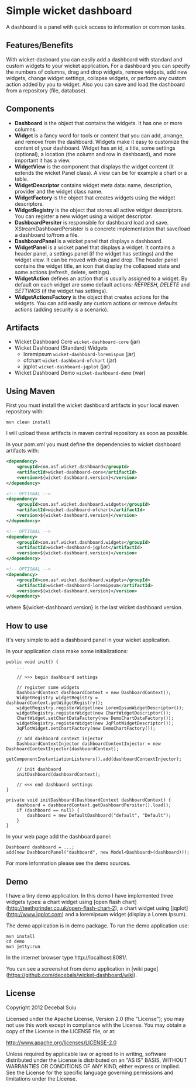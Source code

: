 Simple wicket dashboard
=====================

A dashboard is a panel with quick access to information or common tasks.

Features/Benefits
-------------------
With wicket-dasboard you can easily add a dashboard with standard and custom widgets to your wicket application.
For a dashboard you can specify the numbers of columns, drag and drop widgets, remove widgets, add new widgets, change widget settings, 
collapse widgets, or perform any custom action added by you to widget.
Also you can save and load the dashboard from a repository (file, database).

Components
-------------------
- **Dashboard** is the object that contains the widgets. It has one or more columns.
- **Widget** is a fancy word for tools or content that you can add, arrange, and remove from the dashboard.
Widgets make it easy to customize the content of your dashboard.
Widget has an id, a title, some settings (optional), a location (the column and row in dashboard),
and more important it has a view.
- **WidgetView** is the component that displays the widget content (it extends the wicket Panel class). 
A view can be for example a chart or a table.
- **WidgetDescriptor** contains widget meta data: name, description, provider and the widget class name.
- **WidgetFactory** is the object that creates widgets using the widget descriptors.
- **WidgetRegistry** is the object that stores all active widget descriptors. You can register a new widget 
using a widget descriptor.
- **DashboardPersiter** is responsible for dashboard load and save. XStreamDashboardPersister is a concrete implementation
that save/load a dashboard to/from a file.
- **DashboardPanel** is a wicket panel that displays a dashboard.
- **WidgetPanel** is a wicket panel that displays a widget. It contains a header panel, a settings panel (if the
widget has settings) and the widget view. It can be moved with drag and drop.
The header panel contains the widget title, an icon that display the collapsed state and some actions (refresh, delete, settings).
- **WidgetAction** defines an action that is usually assigned to a widget. By default on each widget are some default actions:
_REFRESH_, _DELETE_ and _SETTINGS_ (if the widget has settings).
- **WidgetActionsFactory** is the object that creates actions for the widgets. You can add easily any custom actions or remove defaults
actions (adding security is a scenario).

Artifacts
-------------------
- Wicket Dashboard Core `wicket-dashboard-core` (jar)
- Wicket Dashboard (Standard) Widgets
    - loremipsum `wicket-dashboard-loremispum`  (jar)
    - ofchart `wicket-dashboard-ofchart`        (jar)
    - jqplot `wicket-dashboard-jqplot`          (jar)
- Wicket Dashboard Demo `wicket-dashboard-demo` (war)

Using Maven
-------------------

First you must install the wicket dashboard artifacts in your local maven repository with:

    mvn clean install

I will upload these artifacts in maven central repository as soon as possible.

In your pom.xml you must define the dependencies to wicket dashboard artifacts with:

```xml
<dependency>
    <groupId>com.asf.wicket.dashboard</groupId>
    <artifactId>wicket-dashboard-core</artifactId>
    <version>${wicket-dashboard.version}</version>
</dependency>

<!-- OPTIONAL -->
<dependency>
    <groupId>com.asf.wicket.dashboard.widgets</groupId>
    <artifactId>wicket-dashboard-ofchart</artifactId>
    <version>${wicket-dashboard.version}</version>
</dependency>

<!-- OPTIONAL -->
<dependency>
    <groupId>com.asf.wicket.dashboard.widgets</groupId>
    <artifactId>wicket-dashboard-jqplot</artifactId>
    <version>${wicket-dashboard.version}</version>
</dependency>

<!-- OPTIONAL -->
<dependency>
    <groupId>com.asf.wicket.dashboard.widgets</groupId>
    <artifactId>wicket-dashboard-loremipsum</artifactId>
    <version>${wicket-dashboard.version}</version>
</dependency>    
```

where ${wicket-dashboard.version} is the last wicket dashboard version.

How to use
-------------------
It's very simple to add a dashboard panel in your wicket application.

In your application class make some initializations:

    public void init() {
        ...

		// >>> begin dashboard settings
		
		// register some widgets
		DashboardContext dashboardContext = new DashboardContext();
		WidgetRegistry widgetRegistry = dashboardContext.getWidgetRegistry();
		widgetRegistry.registerWidget(new LoremIpsumWidgetDescriptor());
		widgetRegistry.registerWidget(new ChartWidgetDescriptor());
        ChartWidget.setChartDataFactory(new DemoChartDataFactory());
		widgetRegistry.registerWidget(new JqPlotWidgetDescriptor());
		JqPlotWidget.setChartFactory(new DemoChartFactory());
		
		// add dashboard context injector
		DashboardContextInjector dashboardContextInjector = new DashboardContextInjector(dashboardContext);
        getComponentInstantiationListeners().add(dashboardContextInjector);
                
        // init dashbaord
        initDashboard(dashboardContext);
        
        // <<< end dashbaord settings
    }

    private void initDashboard(DashboardContext dashboardContext) {
    	dashboard = dashboardContext.getDashboardPersiter().load();
    	if (dashboard == null) {
     	    dashboard = new DefaultDashboard("default", "Default");
    	}
    }


In your web page add the dashboard panel:

    Dashboard dashboard = ...;
    add(new DashboardPanel("dashboard", new Model<Dashboard>(dashboard)));
    
For more information please see the demo sources.

Demo
-------------------

I have a tiny demo application. In this demo I have implemented three widgets types:
a chart widget using [open flash chart] (http://teethgrinder.co.uk/open-flash-chart-2), a chart widget using [jqplot] (http://www.jqplot.com) and a loremipsum widget (display a Lorem Ipsum).

The demo application is in demo package.
To run the demo application use:  
 
    mvn install
    cd demo
    mvn jetty:run

In the internet browser type http://localhost:8081/.

You can see a screenshot from demo application in [wiki page] (https://github.com/decebals/wicket-dashboard/wiki).

License
--------------
  
Copyright 2012 Decebal Suiu
 
Licensed under the Apache License, Version 2.0 (the "License"); you may not use this work except in compliance with
the License. You may obtain a copy of the License in the LICENSE file, or at:
 
http://www.apache.org/licenses/LICENSE-2.0
 
Unless required by applicable law or agreed to in writing, software distributed under the License is distributed on
an "AS IS" BASIS, WITHOUT WARRANTIES OR CONDITIONS OF ANY KIND, either express or implied. See the License for the
specific language governing permissions and limitations under the License.
